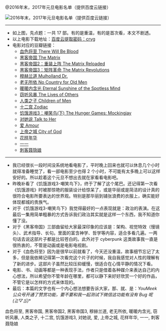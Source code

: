

@2016年末，2017年元旦电影名单（提供百度云链接）

![2016年末，2017年元旦电影名单（提供百度云链接）](http://img.youmeek.com/2016/year-end-movie-list.jpg)

-------------------

- 如上图，先点题：一共 17 部。有的是重温，有的是首次看，本文不剧透。
- 以上电影下载地址：[百度云提取密码：crvg](http://pan.baidu.com/s/1mh7vq9i)
- 电影对应的豆瓣链接：
	- [血色将至 There Will Be Blood](https://movie.douban.com/subject/1945780/)
	- [黑客帝国 The Matrix](https://movie.douban.com/subject/1291843/)
	- [黑客帝国2：重装上阵 The Matrix Reloaded](https://movie.douban.com/subject/1304141/)
	- [黑客帝国3：矩阵革命 The Matrix Revolutions](https://movie.douban.com/subject/1302467/)
	- [穆赫兰道 Mulholland Dr.](https://movie.douban.com/subject/1292217/)
	- [老无所依 No Country for Old Men](https://movie.douban.com/subject/1857099/)
	- [暖暖内含光 Eternal Sunshine of the Spotless Mind](https://movie.douban.com/subject/1308777/)
	- [窃听风暴 The Lives of Others](https://movie.douban.com/subject/1900841/)
	- [人类之子 Children of Men](https://movie.douban.com/subject/1478064/)
	- [十二宫 Zodiac](https://movie.douban.com/subject/1781126/)
	- [饥饿游戏3：嘲笑鸟(下) The Hunger Games: Mockingjay](https://movie.douban.com/subject/10047547/)
	- [对她说 Talk to Her](https://movie.douban.com/subject/1292211/)
	- [爱 Amour](https://movie.douban.com/subject/4798707/)
	- [上帝之城 City of God](https://movie.douban.com/subject/1292208/)
	- [花样年华](https://movie.douban.com/subject/1291557/)
	- [一一](https://movie.douban.com/subject/1292434/)
	- [刺客聂隐娘](https://movie.douban.com/subject/2303845/)

-------------------

- 我已经很长一段时间没系统地看电影了，平时晚上回来也就可以休息几个小时就得准备睡觉了，看一部电影至少也得 2 个小时，不可能有太多晚上可以这样安好的。所以趁着这个元旦不想出去就在家看看电影吧。
- 昨晚补看了《饥饿游戏3-嘲笑鸟下》，终于了解了这个尾巴。还记得第一次看《饥饿游戏》时被那惊艳的服装设计给惊呆了，或是华丽或是简洁的设计真的很符合电影所要表达的世界观。特别是那华丽到铺张浪费的衣服上，确实能好体现都城的贵族气。
- 对于《饥饿游戏3-嘲笑鸟下》我觉得最好的一点表现就是：政治的表演。在这最后一集用简单粗暴的方式告诉我们政治其实就是这样一个东西，我不知道你懂了没。
- 对于《黑客帝国》三部曲留给大家最深印象的应该是：架构、视觉特效（慢镜头）、武术指导、长句。里面的富含神学、哲学等内容，适合多看几遍。一两句话去说这部片子都是比较苍白的。此外对于 cyberpunk 这类故事我一直是很热衷的，不管是动画或是电影电视剧。
- 对于《血色将至》因为是很早以前就看了，今天还没重温，故事细节忘记了太多，但是我依稀记得第一次看完这个片子的时候，我自我感觉对人性的理解有了新的进步。这部片子虽然比较压抑缓慢，很适合在心情平静的情况下看。
- 电影、书、动画等都是一种表现手法，作者只是借着各种媒介来表达自己的内心想法，所以希望你不管年龄在哪里，都可以静下来好好欣赏一个好的作品，不管它是以怎样的方式来体现的。
- 最后：本篇的文字也有一个内心想法想要告诉大家，那、就、是：*YouMeek 公众号开通了赞赏功能，要不要和我一起测试下微信这功能有没有 Bug 呢(≧▽≦)**


血色将至, 黑客帝国, 黑客帝国2, 黑客帝国3, 穆赫兰道, 老无所依, 暖暖内含光, 窃听风暴, 人类之子, 十二宫, 饥饿游戏3, 对她说, 爱, 上帝之城, 花样年华, 一一, 刺客聂隐娘
